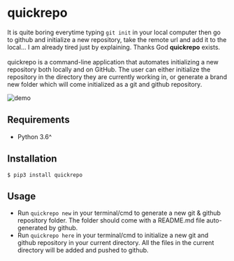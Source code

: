 # quickrepo
It is quite boring everytime typing `git init` in your local computer then go to github and initialize a new repository, take the remote url and add it to the local... I am already tired just by explaining. Thanks God **quickrepo** exists. <br/>
<br/>quickrepo is a command-line application that automates initializing a new repository both locally and on GitHub. The user can either initialize the repository in the directory they are currently working in, or generate a brand new folder which will come initialized as a git and github repository.

<img src="/demo.gif" alt="demo">

## Requirements
- Python 3.6^
## Installation
```
$ pip3 install quickrepo 
```
## Usage
- Run `quickrepo new` in your terminal/cmd to generate a new git & github repository folder. The folder should come with a README.md file auto-generated by github. <br/>
- Run `quickrepo here` in your terminal/cmd to initialize a new git and github repository in your current directory. All the files in the current directory will be added and pushed to github.
